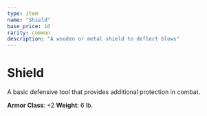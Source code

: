 ```yaml
---
type: item
name: "Shield"
base_price: 10
rarity: common
description: "A wooden or metal shield to deflect blows"
---
```


# Shield

A basic defensive tool that provides additional protection in combat.

**Armor Class**: +2
**Weight**: 6 lb.
